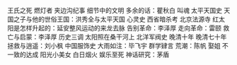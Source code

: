   王氏之死
  燃灯者
  夹边沟纪事
  细节中的文明
  多余的话：瞿秋白
  叫魂
  太平天国史
  天国之子与他的世俗王国：洪秀全与太平天国
  心灵史
  西省暗杀考
  北京法源寺
  红太阳是怎样升起的：延安整风运动的来龙去脉
  告别革命：李泽厚
  走向革命：雷颐
  救亡与启蒙：李泽厚
  历史三调
  太阳照在桑干河上
  北洋军阀史
  晚清十年
  晚清七十年
  拯救与逍遥：刘小枫
  中国服饰史
  大雨如注：毕飞宇
  群学肄言
  荒潮：陈帆
  娶姐
  不一致的达成
  阳光小美女
  白日烟火
  娱乐至死
  神话研究：茅盾
